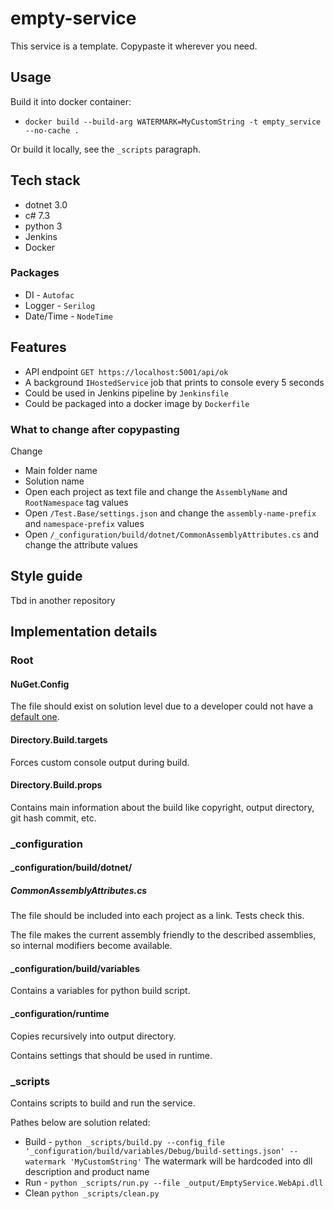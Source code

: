 # empty-service

This service is a template. Copypaste it wherever you need.

## Usage

Build it into docker container:
- `docker build --build-arg WATERMARK=MyCustomString -t empty_service --no-cache .`

Or build it locally, see the `_scripts` paragraph.

## Tech stack
- dotnet 3.0
- c# 7.3
- python 3
- Jenkins
- Docker

### Packages
- DI - `Autofac`
- Logger - `Serilog`
- Date/Time - `NodeTime`

## Features

- API endpoint `GET https://localhost:5001/api/ok` 
- A background `IHostedService` job that prints to console every 5 seconds
- Could be used in Jenkins pipeline by `Jenkinsfile`
- Could be packaged into a docker image by `Dockerfile`

### What to change after copypasting

Change
- Main folder name
- Solution name
- Open each project as text file and change the `AssemblyName` and `RootNamespace` tag values
- Open `/Test.Base/settings.json` and change the `assembly-name-prefix` and `namespace-prefix` values
- Open `/_configuration/build/dotnet/CommonAssemblyAttributes.cs` and change the attribute values

## Style guide

Tbd in another repository

## Implementation details

### Root
#### NuGet.Config

The file should exist on solution level due to a developer could not have a [default one](https://docs.microsoft.com/en-us/nuget/consume-packages/configuring-nuget-behavior).

#### Directory.Build.targets

Forces custom console output during build.

#### Directory.Build.props

Contains main information about the build like copyright, output directory, git hash commit, etc.

### _configuration
#### _configuration/build/dotnet/
##### CommonAssemblyAttributes.cs

The file should be included into each project as a link. Tests check this.

The file makes the current assembly friendly to the described assemblies, so internal modifiers become available.

#### _configuration/build/variables

Contains a variables for python build script.

#### _configuration/runtime

Copies recursively into output directory.

Contains settings that should be used in runtime.

### _scripts

Contains scripts to build and run the service.

Pathes below are solution related:
- Build - `python _scripts/build.py --config_file '_configuration/build/variables/Debug/build-settings.json' --watermark 'MyCustomString'`
    The watermark will be hardcoded into dll description and product name
- Run - `python _scripts/run.py --file _output/EmptyService.WebApi.dll` 
- Clean `python _scripts/clean.py`

